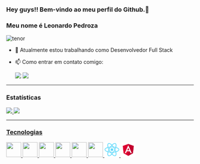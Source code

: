 ### Hey guys!! Bem-vindo ao meu perfil do Github.👋
### Meu nome é Leonardo Pedroza

![tenor](https://user-images.githubusercontent.com/49344443/178118311-19429601-c6ea-4771-97be-1874e7eb8483.gif)

- 🔭 Atualmente estou trabalhando como Desenvolvedor Full Stack
- 📫 Como entrar em contato comigo:  

    <a href="https://www.linkedin.com/in/leonardo-pedroza-a82366138/" target="_blank"><img src="https://img.shields.io/badge/-LinkedIn-%230077B5?style=for-the-badge&logo=linkedin&logoColor=white" target="_blank"></a>
    <a href = "mailto:contato@leonardopedrozaa@gmail.com"><img src="https://img.shields.io/badge/Gmail-D14836?style=for-the-badge&logo=gmail&logoColor=white" target="_blank"></a>

<hr>

### Estatísticas

<div>
    
<a href="https://github.com/LeoPedroza98">
<img height="180em" src="https://github-readme-stats.vercel.app/api/top-langs/?username=LeoPedroza98&layout=compact&langs_count=7&theme=codeSTACKr"/>
<img height="180em" src="https://github-readme-stats.vercel.app/api?username=LeoPedroza98&show_icons=true&theme=codeSTACKr&include_all_commits=true&count_private=true"/>
    
</div>
    
<hr>
    
###  Tecnologias
<div class="icons">
    <img height="40px" width="40px" src="https://cdn.jsdelivr.net/gh/devicons/devicon/icons/kotlin/kotlin-original-wordmark.svg" />    
    <img height="40px" width="40px" src="https://cdn.jsdelivr.net/gh/devicons/devicon/icons/java/java-original.svg" />
    <img height="40px" width="40px" src="https://cdn.jsdelivr.net/gh/devicons/devicon/icons/csharp/csharp-plain.svg" />
    <img height="40px" width="40px" src="https://cdn.jsdelivr.net/gh/devicons/devicon/icons/dotnetcore/dotnetcore-original.svg" />
    <img height="40px" width="40px" src="https://cdn.jsdelivr.net/gh/devicons/devicon/icons/typescript/typescript-plain.svg" />
    <img height="40px" width="40px" src="https://cdn.jsdelivr.net/gh/devicons/devicon/icons/vuejs/vuejs-original.svg" />
    <img height="40px" width="40px" src="https://github.com/devicons/devicon/blob/v2.16.0/icons/react/react-original.svg" />
    <img height="40px" width="40px" src="https://github.com/devicons/devicon/blob/v2.16.0/icons/angular/angular-original.svg" />
</div>



